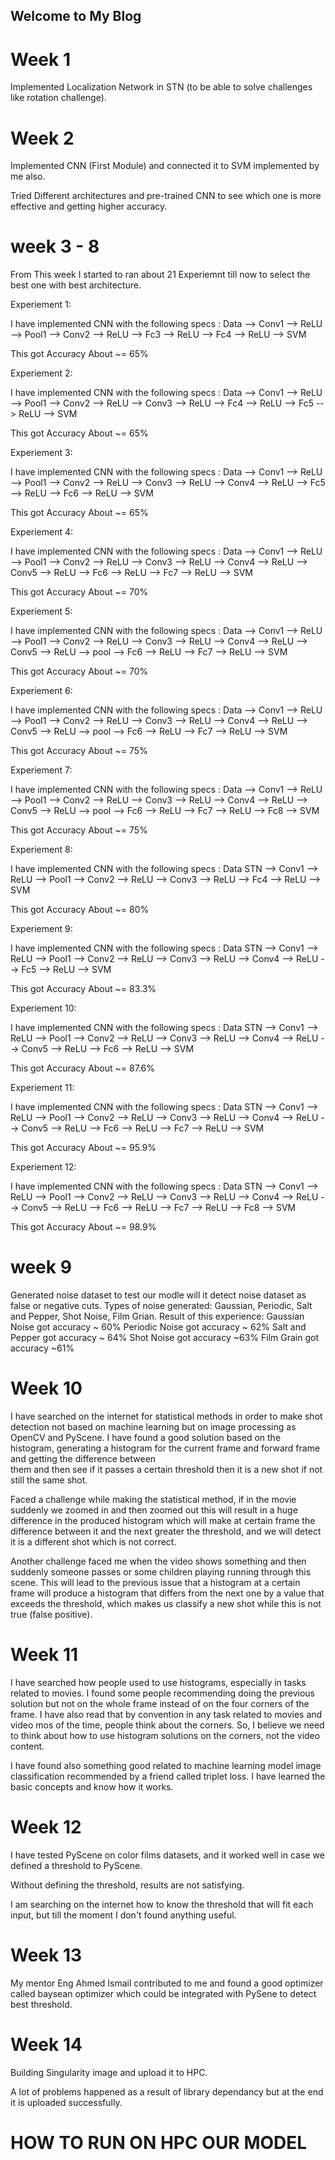 ## Welcome to My Blog

# Week 1

 Implemented Localization Network in STN (to be able to solve challenges like rotation challenge).

# Week 2 

 Implemented CNN (First Module) and connected it to SVM implemented by me also.
 
 Tried Different architectures and pre-trained CNN to see which one is more effective and getting higher accuracy.

# week 3 - 8

 From This week I started to ran about 21 Experiemnt till now to select the best one with best architecture. 
 
 Experiement 1:
  
  I have implemented  CNN with the following specs :
  Data --> Conv1 --> ReLU --> Pool1 --> Conv2 --> ReLU --> Fc3 --> ReLU --> Fc4 --> ReLU --> SVM
  
  This got Accuracy About ~= 65%
 
 Experiement 2:
 
  I have implemented  CNN with the following specs :
  Data --> Conv1 --> ReLU --> Pool1 --> Conv2 --> ReLU --> Conv3 --> ReLU --> Fc4 --> ReLU --> Fc5 --> ReLU --> SVM
  
  This got Accuracy About ~= 65%
 
 Experiement 3:

  I have implemented  CNN with the following specs :
  Data --> Conv1 --> ReLU --> Pool1 --> Conv2 --> ReLU --> Conv3 --> ReLU --> Conv4 --> ReLU --> Fc5 --> ReLU --> Fc6 --> ReLU --> SVM
  
  This got Accuracy About ~= 65%
 
 Experiement 4:
  
  I have implemented  CNN with the following specs :
  Data --> Conv1 --> ReLU --> Pool1 --> Conv2 --> ReLU --> Conv3 --> ReLU --> Conv4 --> ReLU --> Conv5 --> ReLU --> Fc6 --> ReLU --> Fc7 --> ReLU --> SVM
  
  This got Accuracy About ~= 70%
 
 Experiement 5:
  
  I have implemented  CNN with the following specs :
  Data --> Conv1 --> ReLU --> Pool1 --> Conv2 --> ReLU --> Conv3 --> ReLU --> Conv4 --> ReLU --> Conv5 --> ReLU --> pool --> Fc6 --> ReLU --> Fc7 --> ReLU --> SVM
  
  This got Accuracy About ~= 70%
  
 Experiement 6:
  
  I have implemented  CNN with the following specs :
  Data --> Conv1 --> ReLU --> Pool1 --> Conv2 --> ReLU --> Conv3 --> ReLU --> Conv4 --> ReLU --> Conv5 --> ReLU --> pool --> Fc6 --> ReLU --> Fc7 --> ReLU --> SVM
  
  This got Accuracy About ~= 75%
  
 Experiement 7:
  
  I have implemented  CNN with the following specs :
  Data --> Conv1 --> ReLU --> Pool1 --> Conv2 --> ReLU --> Conv3 --> ReLU --> Conv4 --> ReLU --> Conv5 --> ReLU --> pool --> Fc6 --> ReLU --> Fc7 --> ReLU --> Fc8 --> SVM
  
  This got Accuracy About ~= 75%
  
 Experiement 8:
  
  I have implemented  CNN with the following specs :
  Data STN --> Conv1 --> ReLU --> Pool1 --> Conv2 --> ReLU --> Conv3 --> ReLU --> Fc4 --> ReLU --> SVM
  
  This got Accuracy About ~= 80%

 Experiement 9:
  
  I have implemented  CNN with the following specs :
  Data STN --> Conv1 --> ReLU --> Pool1 --> Conv2 --> ReLU --> Conv3 --> ReLU --> Conv4 --> ReLU --> Fc5 --> ReLU --> SVM
  
  This got Accuracy About ~= 83.3%

 Experiement 10:
  
  I have implemented  CNN with the following specs :
  Data STN --> Conv1 --> ReLU --> Pool1 --> Conv2 --> ReLU --> Conv3 --> ReLU --> Conv4 --> ReLU --> Conv5 --> ReLU --> Fc6 --> ReLU --> SVM
  
  This got Accuracy About ~= 87.6% 

 Experiement 11:
  
  I have implemented  CNN with the following specs :
  Data STN --> Conv1 --> ReLU --> Pool1 --> Conv2 --> ReLU --> Conv3 --> ReLU --> Conv4 --> ReLU --> Conv5 --> ReLU --> Fc6 --> ReLU --> Fc7 --> ReLU --> SVM
  
  This got Accuracy About ~= 95.9% 
  
 Experiement 12:
  
  I have implemented  CNN with the following specs :
  Data STN --> Conv1 --> ReLU --> Pool1 --> Conv2 --> ReLU --> Conv3 --> ReLU --> Conv4 --> ReLU --> Conv5 --> ReLU --> Fc6 --> ReLU --> Fc7 --> ReLU --> Fc8 --> SVM
  
  This got Accuracy About ~= 98.9% 
  

# week 9

 Generated noise dataset to test our modle will it detect noise dataset as false or negative cuts.
 Types of noise generated: Gaussian, Periodic, Salt and Pepper, Shot Noise, Film Grian.
 Result of this experience: 
 Gaussian Noise got accuracy ~ 60%
 Periodic Noise got accuracy ~ 62%
 Salt and Pepper got accuracy ~ 64%
 Shot Noise got accuracy ~63%
 Film Grain got accuracy ~61%
 
 
# Week 10
 
 I have searched on the internet for statistical methods in order to make shot detection not based on machine learning but on image processing as OpenCV and 
 PyScene. I have found a good solution based on the histogram, generating a histogram for the current frame and forward frame and getting the difference between  
 them and then see if it passes a certain threshold then it is a new shot if not still the same shot.
  
 Faced a challenge while making the statistical method, if in the movie suddenly we zoomed in and then zoomed out this will result in a huge difference in the
 produced histogram which will make at certain frame the difference between it and the next greater the threshold, and we will detect it is a different shot which     is not correct. 
  
 Another challenge faced me when the video shows something and then suddenly someone passes or some children playing running through this scene. This will lead to
 the previous issue that a histogram at a certain frame will produce a histogram that differs from the next one by a value that exceeds the threshold, which makes
 us classify a new shot while this is not true (false positive).
   
   
# Week 11
 
 I have searched how people used to use histograms, especially in tasks related to movies. I found some people recommending doing the previous solution but not on     the whole frame instead of on the four corners of the frame. I have also read that by convention in any task related to movies and video mos of the time, people     think about the corners. So, I believe we need to think about how to use histogram solutions on the corners, not the video content. 
 
 I have found also something good related to machine learning model image classification recommended by a friend called triplet loss. I have learned the basic 
 concepts and know how it works.
   
   
# Week 12
 
   I have tested PyScene on color films datasets, and it worked well in case we defined a threshold to PyScene.
   
   Without defining the threshold, results are not satisfying.
   
   I am searching on the internet how to know the threshold that will fit each input, but till the moment I don't found anything useful. 
   
   
# Week 13
 
   My mentor Eng Ahmed Ismail contributed to me and found a good optimizer called baysean optimizer which could be integrated with PySene to detect best threshold.
   
   
# Week 14 
 
   Building Singularity image and upload it to HPC.
   
   A lot of problems happened as a result of library dependancy but at the end it is uploaded successfully.
   
   
# HOW TO RUN ON HPC OUR MODEL 

